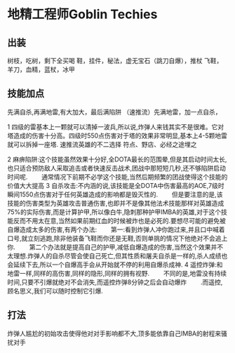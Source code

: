 # 地精工程师Goblin Techies

## 出装
树枝，吃树，剩下全买喝
鞋，挂件，秘法，虚无宝石（跳刀自爆），推杖
飞鞋，羊刀，血精，蓝杖，冰甲

## 技能加点
先满自杀,再满地雷,有大加大，最后满陷阱
（速推流）先满地雷，加一点自杀，

1 四级的雷基本上一颗就可以清掉一波兵,所以说,炸弹人来钱其实不是很难。它对塔造成的伤害十分高。四级时550点伤害对于塔的效果非常明显,基本上4-5颗地雷就可以拆掉一座塔.
速推流英雄的不二选择
符点、野店、必经之途埋之

2 麻痹陷阱:这个技能虽然效果十分好,全DOTA最长的范围晕,但是其启动时间太长,也只适合预防敌人采取追击或者快速反击战术,团战中那短短几秒,还不够陷阱启动时间呢.
　　通常情况下前期不必学这个技能,当然后期频繁的团战使得这个技能的价值大大提高
3 自杀攻击:不内涵的说,该技能是全DOTA中伤害最高的AOE,7级时瞬间1550点伤害对于任何英雄造成的影响都是毁灭性的.
　　但是要注意的是,该技能的伤害类型为英雄攻击普通伤害,也即并不是像其他法术技能那样对英雄造成75%的实际伤害,而是计算护甲,所以像白牛,隐刺那种护甲IMBA的英雄,对于这个技能反而不用太在意,当然如果前期红血的时候被炸也是必死的.要想尽可能的避免被自爆造成太多的伤害,有两个办法:
　　第一:看到炸弹人冲你跑过来,并且口中喊着口号,就立刻逃跑,除非他装备飞鞋而你还是无鞋,否则单挑的情况下他绝对不会追上你.
　　第二个办法就是提高自己的护甲,减低自爆造成的伤害,当然这个效果并不太理想.炸弹人的自杀尽管会使自己死亡,但其性质和屠夫自杀是一样的,杀人成绩也会延续下去,所以一个自爆高手会从开始就不停的利用自爆杀成神.
4 遥控炸弹:和地雷一样,同样的高伤害,同样的隐形,同样的拥有视野.
　　不同的是,地雷没有持续时间,只要不引爆就绝对不会消失,而遥控炸弹8分钟之后会自动爆炸
　　.而遥控,顾名思义,我们可以随时控制它引爆.

## 打法
炸弹人尴尬的初始攻击使得他对对手影响都不大,顶多能依靠自己IMBA的射程来骚扰对手